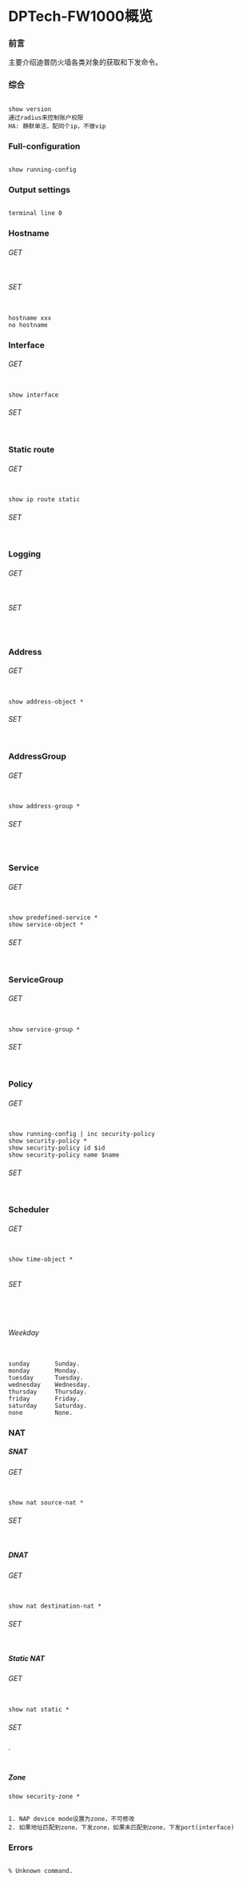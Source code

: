 # DPTech-FW1000概览

### 前言

主要介绍迪普防火墙各类对象的获取和下发命令。

### 综合

``` 

show version
通过radius来控制账户权限
HA: 静默单活，配同个ip，不做vip
````

### Full-configuration

``` 

show running-config
```

### Output settings

``` 

terminal line 0
```

### Hostname

###### GET

``` 

```

###### SET

``` 

hostname xxx
no hostname
```

### Interface

###### GET

``` 

show interface
```

###### SET

``` 

```

### Static route

###### GET

``` 

show ip route static
```

###### SET

``` 

```

### Logging

###### GET

``` 

```

###### SET

``` 

```

``` 

```

### Address

###### GET

``` 

show address-object *
```

###### SET

``` 

```

### AddressGroup

###### GET

``` 

show address-group *
```

###### SET

``` 

```

``` 

```

### Service

 ###### GET

``` 

show predefined-service *
show service-object *
```

###### SET

``` 

```

### ServiceGroup

###### GET

``` 

show service-group *
```

###### SET

``` 

```

### Policy

###### GET

``` 

show running-config | inc security-policy
show security-policy *
show security-policy id $id
show security-policy name $name
```

###### SET

``` 

```

### Scheduler

###### GET

``` 

show time-object *
```

``` 

```

###### SET

``` 

```

``` 

```

``` 

```

###### Weekday

``` 

sunday       Sunday.
monday       Monday.
tuesday      Tuesday.
wednesday    Wednesday.
thursday     Thursday.
friday       Friday.
saturday     Saturday.
none         None.
```

### NAT

##### SNAT

###### GET

``` 

show nat source-nat *
```

###### SET

``` 

```

##### DNAT

###### GET

``` 

show nat destination-nat *
```

###### SET

``` 

```

##### Static NAT

###### GET

``` 

show nat static *
```

###### SET

`

``` 

````

##### Zone

``` shell
show security-zone *
```

``` 

1. NAP device mode设置为zone，不可修改
2. 如果地址匹配到zone，下发zone，如果未匹配到zone，下发port(interface)

```

### Errors

``` 

% Unknown command.
```
